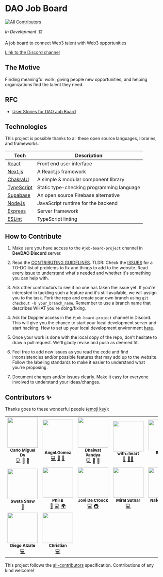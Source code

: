 # DAO Job Board

<!-- ALL-CONTRIBUTORS-BADGE:START - Do not remove or modify this section -->
[![All Contributors](https://img.shields.io/badge/all_contributors-16-orange.svg?style=flat-square)](#contributors-)
<!-- ALL-CONTRIBUTORS-BADGE:END -->

_In Development 🏗️_

A job board to connect Web3 talent with Web3 opportunities

[Link to the Discord channel](https://discord.com/channels/883478451850473483/888867921089138729/888877424257925200)

## The Motive

Finding meaningful work, giving people new opportunities, and helping organizations find the talent they need.

## RFC

- [User Stories for DAO Job Board](https://forum.developerdao.com/t/rfc-user-stories-for-dao-job-board/507)

## Technologies

This project is possible thanks to all these open source languages, libraries, and frameworks.

| Tech                                          | Description                               |
| --------------------------------------------- | ----------------------------------------- |
| [React](https://reactjs.org/)                 | Front end user interface                  |
| [Next.js](https://nextjs.org/)                | A React.js framework                      |
| [ChakraUI](https://chakra-ui.com/)            | A simple & modular component library      |
| [TypeScript](https://www.typescriptlang.org/) | Static type-checking programming language |
| [Supabase](https://supabase.io/)              | An open source Firebase alternative       |
| [Node.js](https://nodejs.org/en/)             | JavaScript runtime for the backend        |
| [Express](https://expressjs.com/)             | Server framework                          |
| [ESLint](https://eslint.org/)                 | TypeScript linting                        |

## How to Contribute

1. Make sure you have access to the `#job-board-project` channel in **DevDAO Discord** server.

2. Read the [CONTRIBUTING GUIDELINES](/CONTRIBUTING.md). TLDR: Check the [ISSUES](https://github.com/Developer-DAO/DAO-job-board/issues) for a TO-DO list of problems to fix and things to add to the website. Read every issue to understand what's needed and whether it's something you can help with.

3. Ask other contributors to see if no one has taken the issue yet. If you're interested in tackling such a feature and it's still available, we will assign you to the task. Fork the repo and create your own branch using `git checkout -b your_branch_name`. Remember to use a branch name that describes WHAT you're doing/fixing.

4. Ask for Doppler access in the `#job-board-project` channel in Discord. This will give you the chance to start your local development server and start hacking. How to set up your local development environment [here](/CONTRIBUTING.md#installation).

5. Once your work is done with the local copy of the repo, don't hesitate to draw a pull request. We'll gladly revise and push as deemed fit.

6. Feel free to add new issues as you read the code and find inconsistencies and/or possible features that may add up to the website. Follow the labeling standards to make it easier to understand what you're proposing.

7. Document changes and/or issues clearly. Make it easy for everyone involved to understand your ideas/changes.

## Contributors ✨

Thanks goes to these wonderful people ([emoji key](https://allcontributors.org/docs/en/emoji-key)):

<!-- ALL-CONTRIBUTORS-LIST:START - Do not remove or modify this section -->
<!-- prettier-ignore-start -->
<!-- markdownlint-disable -->
<table>
  <tr>
    <td align="center"><a href="https://linktr.ee/carlomigueldy"><img src="https://avatars.githubusercontent.com/u/45052332?v=4?s=100" width="100px;" alt=""/><br /><sub><b>Carlo Miguel Dy</b></sub></a><br /><a href="https://github.com/Developer-DAO/DAO-job-board/commits?author=carlomigueldy" title="Code">💻</a> <a href="#maintenance-carlomigueldy" title="Maintenance">🚧</a> <a href="https://github.com/Developer-DAO/DAO-job-board/issues?q=author%3Acarlomigueldy" title="Bug reports">🐛</a></td>
    <td align="center"><a href="http://www.angelgomez.tech"><img src="https://avatars.githubusercontent.com/u/53134194?v=4?s=100" width="100px;" alt=""/><br /><sub><b>Angel Gomez</b></sub></a><br /><a href="https://github.com/Developer-DAO/DAO-job-board/commits?author=angeljgomezc" title="Code">💻</a> <a href="#maintenance-angeljgomezc" title="Maintenance">🚧</a> <a href="https://github.com/Developer-DAO/DAO-job-board/issues?q=author%3Aangeljgomezc" title="Bug reports">🐛</a></td>
    <td align="center"><a href="http://dhaiwat.com"><img src="https://avatars.githubusercontent.com/u/39617427?v=4?s=100" width="100px;" alt=""/><br /><sub><b>Dhaiwat Pandya</b></sub></a><br /><a href="https://github.com/Developer-DAO/DAO-job-board/commits?author=Dhaiwat10" title="Code">💻</a> <a href="#maintenance-Dhaiwat10" title="Maintenance">🚧</a> <a href="#ideas-Dhaiwat10" title="Ideas, Planning, & Feedback">🤔</a></td>
    <td align="center"><a href="https://with-heart.me/"><img src="https://avatars.githubusercontent.com/u/1954752?v=4?s=100" width="100px;" alt=""/><br /><sub><b>with-heart</b></sub></a><br /><a href="#maintenance-with-heart" title="Maintenance">🚧</a> <a href="#mentoring-with-heart" title="Mentoring">🧑‍🏫</a></td>
    <td align="center"><a href="https://web3jobz.com"><img src="https://avatars.githubusercontent.com/u/5667044?v=4?s=100" width="100px;" alt=""/><br /><sub><b>B Nobel</b></sub></a><br /><a href="https://github.com/Developer-DAO/DAO-job-board/commits?author=frankTurtle" title="Code">💻</a> <a href="https://github.com/Developer-DAO/DAO-job-board/pulls?q=is%3Apr+reviewed-by%3AfrankTurtle" title="Reviewed Pull Requests">👀</a></td>
    <td align="center"><a href="https://nazeeh.dev/"><img src="https://avatars.githubusercontent.com/u/56908732?v=4?s=100" width="100px;" alt=""/><br /><sub><b>Nazeeh Vahora</b></sub></a><br /><a href="https://github.com/Developer-DAO/DAO-job-board/commits?author=Nazeeh21" title="Code">💻</a></td>
    <td align="center"><a href="http://kasthor.com"><img src="https://avatars.githubusercontent.com/u/221603?v=4?s=100" width="100px;" alt=""/><br /><sub><b>Giancarlo Palavicini</b></sub></a><br /><a href="https://github.com/Developer-DAO/DAO-job-board/commits?author=kasthor" title="Code">💻</a> <a href="#translation-kasthor" title="Translation">🌍</a></td>
  </tr>
  <tr>
    <td align="center"><a href="https://github.com/swetshaw"><img src="https://avatars.githubusercontent.com/u/26214362?v=4?s=100" width="100px;" alt=""/><br /><sub><b>Sweta Shaw</b></sub></a><br /><a href="#ideas-swetshaw" title="Ideas, Planning, & Feedback">🤔</a></td>
    <td align="center"><a href="https://www.linkedin.com/in/phil-billingsby/"><img src="https://avatars.githubusercontent.com/u/45179070?v=4?s=100" width="100px;" alt=""/><br /><sub><b>Phil B</b></sub></a><br /><a href="#ideas-PBillingsby" title="Ideas, Planning, & Feedback">🤔</a> <a href="https://github.com/Developer-DAO/DAO-job-board/commits?author=PBillingsby" title="Code">💻</a> <a href="#translation-PBillingsby" title="Translation">🌍</a></td>
    <td align="center"><a href="https://www.jovidecroock.com/"><img src="https://avatars.githubusercontent.com/u/17125876?v=4?s=100" width="100px;" alt=""/><br /><sub><b>Jovi De Croock</b></sub></a><br /><a href="https://github.com/Developer-DAO/DAO-job-board/commits?author=JoviDeCroock" title="Code">💻</a> <a href="#infra-JoviDeCroock" title="Infrastructure (Hosting, Build-Tools, etc)">🚇</a></td>
    <td align="center"><a href="https://github.com/miralsuthar"><img src="https://avatars.githubusercontent.com/u/57826091?v=4?s=100" width="100px;" alt=""/><br /><sub><b>Miral Suthar</b></sub></a><br /><a href="https://github.com/Developer-DAO/DAO-job-board/commits?author=miralsuthar" title="Code">💻</a></td>
    <td align="center"><a href="https://github.com/G3root"><img src="https://avatars.githubusercontent.com/u/84864519?v=4?s=100" width="100px;" alt=""/><br /><sub><b>Nafees Nazik</b></sub></a><br /><a href="https://github.com/Developer-DAO/DAO-job-board/commits?author=G3root" title="Code">💻</a></td>
    <td align="center"><a href="https://github.com/UnwrittenTech"><img src="https://avatars.githubusercontent.com/u/5767901?v=4?s=100" width="100px;" alt=""/><br /><sub><b>Zubar Miah</b></sub></a><br /><a href="#ideas-UnwrittenTech" title="Ideas, Planning, & Feedback">🤔</a> <a href="https://github.com/Developer-DAO/DAO-job-board/commits?author=UnwrittenTech" title="Tests">⚠️</a></td>
    <td align="center"><a href="https://github.com/jamesnicholls04"><img src="https://avatars.githubusercontent.com/u/68249898?v=4?s=100" width="100px;" alt=""/><br /><sub><b>jazza.eth</b></sub></a><br /><a href="#design-jamesnicholls04" title="Design">🎨</a></td>
  </tr>
  <tr>
    <td align="center"><a href="https://github.com/diegoalzate"><img src="https://avatars.githubusercontent.com/u/22416585?v=4?s=100" width="100px;" alt=""/><br /><sub><b>Diego Alzate</b></sub></a><br /><a href="https://github.com/Developer-DAO/DAO-job-board/commits?author=diegoalzate" title="Code">💻</a></td>
    <td align="center"><a href="https://github.com/christiananese"><img src="https://avatars.githubusercontent.com/u/6060101?v=4?s=100" width="100px;" alt=""/><br /><sub><b>Christian</b></sub></a><br /><a href="https://github.com/Developer-DAO/DAO-job-board/commits?author=christiananese" title="Code">💻</a></td>
  </tr>
</table>

<!-- markdownlint-restore -->
<!-- prettier-ignore-end -->

<!-- ALL-CONTRIBUTORS-LIST:END -->

This project follows the [all-contributors](https://github.com/all-contributors/all-contributors) specification. Contributions of any kind welcome!

